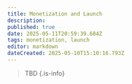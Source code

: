 ```yaml
---
title: Monetization and Launch
description: 
published: true
date: 2025-05-11T20:59:39.684Z
tags: monetization, launch
editor: markdown
dateCreated: 2025-05-10T15:10:16.793Z
---
```


> TBD
{.is-info}


<!---
# Business Model

Single purchase or potentially episodic releases depending on scope and story length.

# Marketing Strategy

# Launch Date and Patches
-->